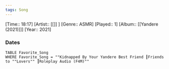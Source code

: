 ```yaml
---
tags: Song  
---
```

[Time:: 18:17]
[Artist:: [[]] ]
[Genre:: ASMR]
[Played:: 1]
[Album:: [[Yandere (2021)]]]
[Year:: 2021]
### Dates
````dataview
TABLE Favorite_Song
WHERE Favorite_Song = ""Kidnapped By Your Yandere Best Friend ┃Friends to ""Lovers"" ┃Roleplay Audio (F4M)""
````